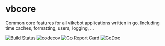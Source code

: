 # vbcore

Common core features for all vikebot applications written in go. Including time caches, formatting, users, logging, ...

[![Build Status](https://travis-ci.org/vikebot/vbcore.svg?branch=master)](https://travis-ci.org/vikebot/vbcore)
[![codecov](https://codecov.io/gh/vikebot/vbcore/branch/master/graph/badge.svg)](https://codecov.io/gh/vikebot/vbcore)
[![Go Report Card](https://goreportcard.com/badge/github.com/vikebot/vbcore)](https://goreportcard.com/report/github.com/vikebot/vbcore)
[![GoDoc](https://godoc.org/github.com/vikebot/vbcore?status.svg)](https://godoc.org/github.com/vikebot/vbcore)
